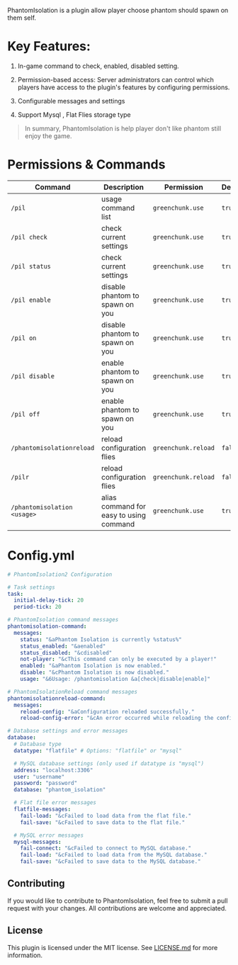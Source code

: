 PhantomIsolation is a plugin allow player choose phantom should spawn on them self.

# Key Features:

1.  In-game command to check, enabled, disabled setting.
     
2.  Permission-based access: Server administrators can control which players have access to the plugin's features by configuring permissions.
    
3. Configurable messages and settings
    
4. Support Mysql , Flat Flies storage type

> In summary, PhantomIsolation is help player don't like phantom still enjoy the game.

# Permissions & Commands
| Command | Description  | Permission | Default |
|--|--|--|--|
| `/pil` | usage command list | `greenchunk.use` | `true`|
| `/pil check` | check current settings | `greenchunk.use` | `true`|
| `/pil status` | check current settings | `greenchunk.use` | `true`|
| `/pil enable` | disable phantom to spawn on you | `greenchunk.use` | `true`|
| `/pil on` | disable phantom to spawn on you | `greenchunk.use` | `true`|
| `/pil disable` | enable phantom to spawn on you | `greenchunk.use` | `true`|
| `/pil off` | enable phantom to spawn on you | `greenchunk.use` | `true`|
| `/phantomisolationreload` | reload configuration flies | `greenchunk.reload ` | `false`|
| `/pilr` | reload configuration flies | `greenchunk.reload ` | `false`|
| `/phantomisolation <usage>` | alias command for easy to using command  | `greenchunk.use` | `true`|


# Config.yml
```yml
# PhantomIsolation2 Configuration

# Task settings
task:
  initial-delay-tick: 20
  period-tick: 20

# PhantomIsolation command messages
phantomisolation-command:
  messages:
    status: "&aPhantom Isolation is currently %status%"
    status_enabled: "&aenabled"
    status_disabled: "&cdisabled"
    not-player: "&cThis command can only be executed by a player!"
    enabled: "&aPhantom Isolation is now enabled."
    disable: "&cPhantom Isolation is now disabled."
    usage: "&6Usage: /phantomisolation &a[check|disable|enable]"

# PhantomIsolationReload command messages
phantomisolationreload-command:
  messages:
    reload-config: "&aConfiguration reloaded successfully."
    reload-config-error: "&cAn error occurred while reloading the configuration."

# Database settings and error messages
database:
  # Database type
  datatype: "flatfile" # Options: "flatfile" or "mysql"

  # MySQL database settings (only used if datatype is "mysql")
  address: "localhost:3306"
  user: "username"
  password: "password"
  database: "phantom_isolation"

  # Flat file error messages
  flatfile-messages:
    fail-load: "&cFailed to load data from the flat file."
    fail-save: "&cFailed to save data to the flat file."

  # MySQL error messages
  mysql-messages:
    fail-connect: "&cFailed to connect to MySQL database."
    fail-load: "&cFailed to load data from the MySQL database."
    fail-save: "&cFailed to save data to the MySQL database."
```
## Contributing

If you would like to contribute to PhantomIsolation, feel free to submit a pull request with your changes. All contributions are welcome and appreciated.

## License
This plugin is licensed under the MIT license. See [LICENSE.md](https://github.com/Hynse/PhantomIsolation2/blob/master/LICENSE.md) for more information.
